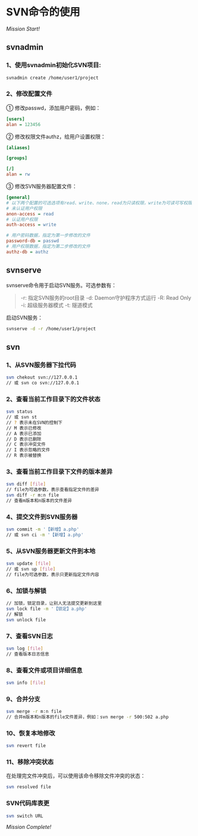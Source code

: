 # SVN命令的使用

*Mission Start!*

## svnadmin

### 1、使用svnadmin初始化SVN项目:

```sh
svnadmin create /home/user1/project
```

### 2、修改配置文件

① 修改passwd，添加用户密码，例如：

```ini
[users]
alan = 123456
```

② 修改权限文件authz，给用户设置权限：

```ini
[aliases]

[groups]

[/]
alan = rw
```

③ 修改SVN服务器配置文件：

```ini
[general]
# 以下两个配置的可选选项有read、write、none，read为只读权限，write为可读可写权限，none为不可读不可写
# 未认证用户权限
anon-access = read    
# 认证用户权限
auth-access = write  

# 用户密码数据，指定为第一步修改的文件
password-db = passwd
# 用户权限数据，指定为第二步修改的文件
authz-db = authz
```

## svnserve

svnserve命令用于启动SVN服务。可选参数有：

> -r: 指定SVN服务的root目录
> -d: Daemon守护程序方式运行
> -R: Read Only
> -i: 超级服务器模式
> -t: 隧道模式

启动SVN服务：

```sh
svnserve -d -r /home/user1/project
```

## svn

### 1、从SVN服务器下拉代码

```sh
svn chekout svn://127.0.0.1
// 或 svn co svn://127.0.0.1
```

### 2、查看当前工作目录下的文件状态

```sh
svn status
// 或 svn st
// ? 表示未在SVN的控制下
// M 表示已修改
// A 表示已添加
// D 表示已删除
// C 表示冲突文件
// I 表示忽略的文件
// R 表示被替换
```

### 3、查看当前工作目录下文件的版本差异

```sh
svn diff [file]
// file为可选参数，表示查看指定文件的差异
svn diff -r m:n file
// 查看m版本和n版本的文件差异

```

### 4、提交文件到SVN服务器

```sh
svn commit -m '【新增】a.php'
// 或 svn ci -m '【新增】a.php'
```

### 5、从SVN服务器更新文件到本地

```sh
svn update [file]
// 或 svn up [file]
// file为可选参数，表示只更新指定文件内容
```

### 6、加锁与解锁

```sh
// 加锁，锁定目录，让别人无法提交更新到这里
svn lock file -m '【锁定】a.php'
// 解锁
svn unlock file
```

### 7、查看SVN日志

```sh
svn log [file]
// 查看版本日志信息
```

### 8、查看文件或项目详细信息

```sh
svn info [file]
```

### 9、合并分支

```sh
svn merge -r m:n file
// 合并m版本和n版本的file文件差异，例如：svn merge -r 500:502 a.php
```

### 10、恢复本地修改

```sh
svn revert file
```

### 11、移除冲突状态

在处理完文件冲突后，可以使用该命令移除文件冲突的状态：

```sh
svn resolved file
```

### SVN代码库表更

```sh
svn switch URL
```

*Mission Complete!*